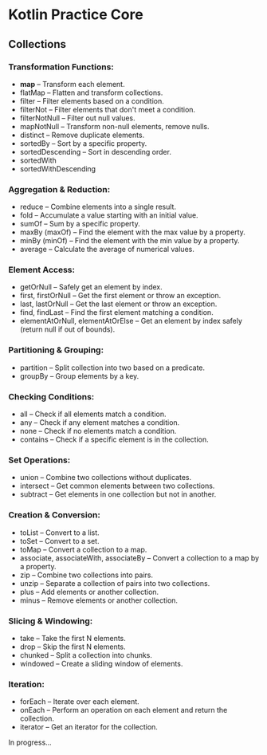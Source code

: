 # Kotlin Practice Core

## Collections

### Transformation Functions:

- **map** – Transform each element.
- flatMap – Flatten and transform collections.
- filter – Filter elements based on a condition.
- filterNot – Filter elements that don't meet a condition.
- filterNotNull – Filter out null values.
- mapNotNull – Transform non-null elements, remove nulls.
- distinct – Remove duplicate elements.
- sortedBy – Sort by a specific property.
- sortedDescending – Sort in descending order.
- sortedWith
- sortedWithDescending

### Aggregation & Reduction:
- reduce – Combine elements into a single result.
- fold – Accumulate a value starting with an initial value.
- sumOf – Sum by a specific property.
- maxBy (maxOf) – Find the element with the max value by a property.
- minBy (minOf) – Find the element with the min value by a property.
- average – Calculate the average of numerical values.

### Element Access:
- getOrNull – Safely get an element by index.
- first, firstOrNull – Get the first element or throw an exception.
- last, lastOrNull – Get the last element or throw an exception.
- find, findLast – Find the first element matching a condition.
- elementAtOrNull, elementAtOrElse – Get an element by index safely (return null if out of bounds).

### Partitioning & Grouping:
- partition – Split collection into two based on a predicate.
- groupBy – Group elements by a key.

### Checking Conditions:
- all – Check if all elements match a condition.
- any – Check if any element matches a condition.
- none – Check if no elements match a condition.
- contains – Check if a specific element is in the collection.

### Set Operations:
- union – Combine two collections without duplicates.
- intersect – Get common elements between two collections.
- subtract – Get elements in one collection but not in another.

### Creation & Conversion:
- toList – Convert to a list.
- toSet – Convert to a set.
- toMap – Convert a collection to a map.
- associate, associateWith, associateBy – Convert a collection to a map by a property.
- zip – Combine two collections into pairs.
- unzip – Separate a collection of pairs into two collections.
- plus – Add elements or another collection.
- minus – Remove elements or another collection.

### Slicing & Windowing:
- take – Take the first N elements.
- drop – Skip the first N elements.
- chunked – Split a collection into chunks.
- windowed – Create a sliding window of elements.

### Iteration:
- forEach – Iterate over each element.
- onEach – Perform an operation on each element and return the collection.
- iterator – Get an iterator for the collection.


In progress...